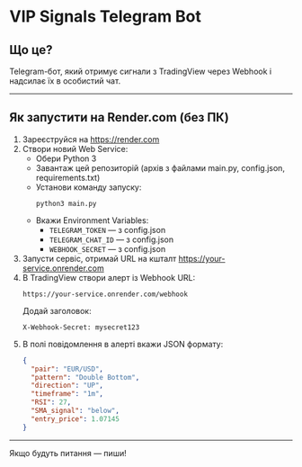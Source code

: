 # VIP Signals Telegram Bot

## Що це?
Telegram-бот, який отримує сигнали з TradingView через Webhook і надсилає їх в особистий чат.

---

## Як запустити на Render.com (без ПК)

1. Зареєструйся на https://render.com
2. Створи новий Web Service:
   - Обери Python 3
   - Завантаж цей репозиторій (архів з файлами main.py, config.json, requirements.txt)
   - Установи команду запуску:
     ```
     python3 main.py
     ```
   - Вкажи Environment Variables:
     - `TELEGRAM_TOKEN` — з config.json
     - `TELEGRAM_CHAT_ID` — з config.json
     - `WEBHOOK_SECRET` — з config.json
3. Запусти сервіс, отримай URL на кшталт https://your-service.onrender.com
4. В TradingView створи алерт із Webhook URL:
   ```
   https://your-service.onrender.com/webhook
   ```
   Додай заголовок:
   ```
   X-Webhook-Secret: mysecret123
   ```
5. В полі повідомлення в алерті вкажи JSON формату:
   ```json
   {
     "pair": "EUR/USD",
     "pattern": "Double Bottom",
     "direction": "UP",
     "timeframe": "1m",
     "RSI": 27,
     "SMA_signal": "below",
     "entry_price": 1.07145
   }
   ```
---

Якщо будуть питання — пиши!